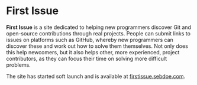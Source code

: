 # First Issue

**First Issue** is a site dedicated to helping new programmers discover Git and open-source contributions through real projects. People can submit links to issues on platforms such as GitHub, whereby new programmers can discover these and work out how to solve them themselves. Not only does this help newcomers, but it also helps other, more experienced, project contributors, as they can focus their time on solving more difficult problems.

The site has started soft launch and is available at [firstissue.sebdoe.com](https://firstissue.sebdoe.com/).
